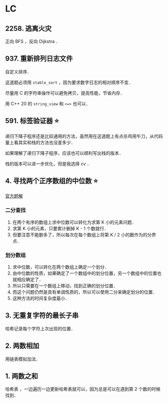 # LC

## 2258. 逃离火灾

正向 BFS ，反向 Dijkstra ．

## 937. 重新排列日志文件

自定义排序．

这道题必须用 `stable_sort` ，因为要求数字日志的相对顺序不变．

尽量用 C 的字符串操作可以避免拷贝，提高性能，节省内存．

用 C++ 20 的 `string_view` 和 `<=>` 也可以．

## 591. 标签验证器 ⭐️

递归下降子程序还是比较通用的方法，虽然用在这道题上有点杀鸡用牛刀，从代码量上看其实和栈的方法也没差多少．

如果理解了递归下降子程序，应该也可以顺利写出栈的版本．

栈的版本可以进一步优化，但是我选择 cv ．

## 4. 寻找两个正序数组的中位数 ⭐️

[官方题解](https://leetcode.cn/problems/median-of-two-sorted-arrays/solution/xun-zhao-liang-ge-you-xu-shu-zu-de-zhong-wei-s-114/)

### 二分查找

1. 在两个有序的数组上求中位数可以转化为求第 K 小的元素问题．
2. 求第 K 小的元素，只要累计删掉 K - 1 个数就行．
3. 但要注意不能删多了，所以每次在每个数组上将第 K / 2 小的数作为的分界点．

### 划分数组

1. 求中位数，可以转化在两个数组上确定一个划分．
2. 由中位数的性质，如果确定了一个数组中的划分位置，另一个数组中的位置也就相应确定了．
3. 所以只需要在一个数组上移动，找到正确的划分位置．
4. 而这个问题仍然是具有单调性质的，所以可以使用二分来确定划分的位置．
5. 这种方法的时间复杂度最小．

## 3. 无重复字符的最长子串

哈希记录每个字符上次出现的位置．

## 2. 两数相加

用链表模拟加法．

## 1. 两数之和

哈希表 ，一边遍历一边更新哈希表就可以，因为总是可以在遇到第 2 个数的时候找到．

